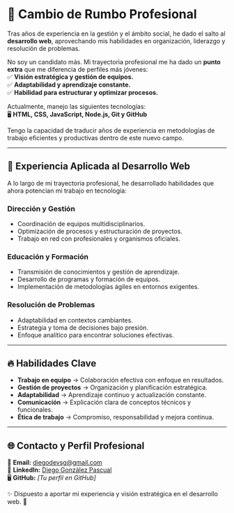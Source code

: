 # 🚀 Cambio de Rumbo Profesional

Tras años de experiencia en la gestión y el ámbito social, he dado el salto al **desarrollo web**, aprovechando mis habilidades en organización, liderazgo y resolución de problemas.  

No soy un candidato más. Mi trayectoria profesional me ha dado un **punto extra** que me diferencia de perfiles más jóvenes:  
✅ **Visión estratégica y gestión de equipos.**  
✅ **Adaptabilidad y aprendizaje constante.**  
✅ **Habilidad para estructurar y optimizar procesos.**  

Actualmente, manejo las siguientes tecnologías:  
🖥️ **HTML, CSS, JavaScript, Node.js, Git y GitHub**  

Tengo la capacidad de traducir años de experiencia en metodologías de trabajo eficientes y productivas dentro de este nuevo campo.  

---

## 💼 Experiencia Aplicada al Desarrollo Web  

A lo largo de mi trayectoria profesional, he desarrollado habilidades que ahora potencian mi trabajo en tecnología:  

### Dirección y Gestión  
- Coordinación de equipos multidisciplinarios.  
- Optimización de procesos y estructuración de proyectos.  
- Trabajo en red con profesionales y organismos oficiales.  

### Educación y Formación  
- Transmisión de conocimientos y gestión de aprendizaje.  
- Desarrollo de programas y formación de equipos.  
- Implementación de metodologías ágiles en entornos exigentes.  

### Resolución de Problemas  
- Adaptabilidad en contextos cambiantes.  
- Estrategia y toma de decisiones bajo presión.  
- Enfoque analítico para encontrar soluciones efectivas.  

---

## 🔥 Habilidades Clave  

- **Trabajo en equipo** → Colaboración efectiva con enfoque en resultados.  
- **Gestión de proyectos** → Organización y planificación estratégica.  
- **Adaptabilidad** → Aprendizaje continuo y actualización constante.  
- **Comunicación** → Explicación clara de conceptos técnicos y funcionales.  
- **Ética de trabajo** → Compromiso, responsabilidad y mejora continua.  

---

## 🌐 Contacto y Perfil Profesional  

📩 **Email:** [diegodevsg@gmail.com](mailto:diegodevsg@gmail.com)  
🔗 **LinkedIn:** [Diego González Pascual](https://www.linkedin.com/in/diegogonzalezpascual16/)  
🖥️ **GitHub:** _[Tu perfil en GitHub]_  

✨ Dispuesto a aportar mi experiencia y visión estratégica en el desarrollo web. 🚀  
